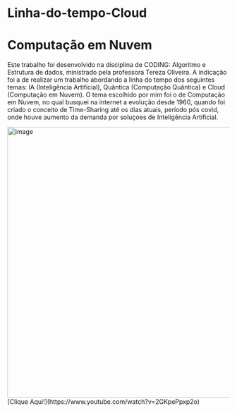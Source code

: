 # Linha-do-tempo-Cloud
# Computação em Nuvem
Este trabalho foi desenvolvido na disciplina de CODING: Algoritmo e Estrutura de dados, ministrado pela professora Tereza Oliveira.
A indicação foi a de realizar um trabalho abordando a linha do tempo dos seguintes temas: IA (Inteligência Artificial), Quântica (Computação Quântica) e Cloud (Computação em Nuvem). 
O tema escolhido por mim foi o de Computação em Nuvem, no qual busquei na internet a evolução desde 1960, quando foi criado o conceito de Time-Sharing até os dias atuais, período pós covid, onde houve aumento da demanda por soluçoes de Inteligência Artificial.

<img width="1561" height="615" alt="image" src="https://github.com/user-attachments/assets/572f737c-860b-4fb2-8202-abd6ea8bf686" />
[Clique Aqui!](https://www.youtube.com/watch?v=2GKpePpxp2o)




